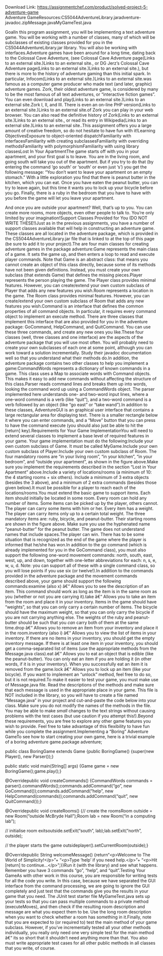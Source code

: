Download Link: https://assignmentchef.com/product/solved-project-5-adventure-game
<br>
Adventure GameResources:CS5044AdventureLibrary.jaradventure-javadoc.zipMessage.javaMyGameTest.java

GoalIn this program assignment, you will be implementing a text adventure game. You will be working with a number of classes, many of which will be subclasses of existing classes provided for you in the CS5044AdventureLibrary.jar library. You will also be working with interfaces.Adventure games have been around for a long time, dating back to the Colossal Cave Adventure, (see Colossal Cave Adventure page(Links to an external site.)Links to an external site., or DG Jerz’s Colossal Cave Adventure page(Links to an external site.)Links to an external site.), but there is more to the history of adventure gaming than this initial spark. In particular, Infocom(Links to an external site.)Links to an external site.was famous as a computer game producer who made text (and later, graphic) adventure games. Zork, their oldest adventure game, is considered by many to be the most famous of all text adventures, or “interactive fiction games”. You can even download and play(Links to an external site.)Links to an external site.Zork I, II, and III. There is even an on-line PHP version(Links to an external site.)Links to an external site.of Zork you can play in your web browser. You can also read the definitive history of Zork(Links to an external site.)Links to an external site., or read its entry in Wikipedia(Links to an external site.)Links to an external site..This assignment offers you a large amount of creative freedom, so do not hesitate to have fun with it!Learning ObjectivesExposure to object-oriented dispatchFamiliarity with interfacesFamiliarity with creating subclassesFamiliarity with overriding methodsFamiliarity with polymorphismFamiliarity with using library classesLost In Your ApartmentThe game starts off with you in your apartment, and your first goal is to leave. You are in the living room, and going south will take you out of the apartment. But if you try to do that (by entering the command ‘go south’ or ‘south’ or even just ‘s’) you get the following message: “You don’t want to leave your apartment on an empty stomach.” With a little exploration you find that there is peanut butter in the kitchen, which you can eat. Once you have eaten the peanut butter, you can try to leave again, but this time it wants you to lock up your bicycle before you go. Finally, there is a ruby in the bedroom that you have to have with you before the game will let you leave your apartment.

And once you are outside your apartment? Well, that’s up to you. You can create more rooms, more objects, even other people to talk to. You’re only limited by your imagination!Support Classes Provided for You (DO NOT WRITE THESE!)Just as in the previous assignments, you have a number of support classes available that will help in constructing an adventure game. These classes are all located in the adventure package, which is provided in the CS5044AdventureLibrary.jar file that is linked to at the top of this page (be sure to add it to your project).The are four main classes for creating adventure games in the package adventure:Game represents the main class of a game. It sets the game up, and then enters a loop to read and execute player commands. Note that Game is an abstract class: that means you cannot create an object of this class directly, because some of its methods have not been given definitions. Instead, you must create your own subclass (that extends Game) that defines the missing pieces.Player represents the person playing the game. The Player class provides minimal features. However, you can create/extend your own custom subclass of Player that adds any new features you wish.Room represents a location in the game. The Room class provides minimal features. However, you can create/extend your own custom subclass of Room that adds any new features you wish.Command is an interface that defines the common properties of all command objects. In particular, it requires every command object to implement an execute method. There are three classes that implement this interface that are also provided for you in the adventure package: GoCommand, HelpCommand, and QuitCommand. You can use these three commands, and create any new ones you like.These four classes (well, three classes and one interface) are the aspects of the adventure package that you will use most often. You will probably need to create your own subclasses of each one at some point, although you can work toward a solution incrementally. Study their javadoc documentation well so that you understand what their methods do.In addition, the adventure package contains two other classes to help you implement a game:CommandWords represents a dictionary of known commands in a game. This class uses a Map to associate words with Command objects. This makes it easy to add new commands without affecting the structure of this class.Parser reads command lines and breaks them up into words, looking the command word up using a CommandWords object. The parser implemented here understands one- and two-word input lines, where a one-word command is a verb (like “quit”), and a two-word command is a verb followed by an object (like “go east” or “take wand”).In addition to these classes, AdventureGUI is an graphical user interface that contains a large rectangular area for displaying text. There is a smaller rectangle below it where you can enter commands, and a “Move” button that you can press to have the command execute (you should also just be able to hit the [return] key).Requirements for Your Game ImplementationYou will need to extend several classes to implement a base level of required features in your game. Your game implementation must do the following:Include your own custom subclass of Game. It must be called MyGame.Include your own custom subclass of Player.Include your own custom subclass of Room. The four mandatory rooms are “in your living room”, “in your kitchen”, “in your bedroom”, and “outside your apartment”, as shown in the figure above.Make sure you implement the requirements described in the section “Lost in Your Apartment” above.Include a variety of locations/rooms (a minimum of 10: the 4 starting rooms + six others). Include a minimum of 3 extra objects (besides the 3 above), and a minimum of 2 extra commands (besides those given below).It must be possible for a player to reach each of the locations/rooms.You must extend the basic game to support items. Each item should initially be located in some room. Every room can hold any number of items. Some items can be picked up by the player, others cannot. The player can carry some items with him or her. Every item has a weight. The player can carry items only up to a certain total weight. The three mandatory items are: ruby, bicycle, and peanut-butter. Their starting rooms are shown in the figure above. Make sure you use the hyphenated name “peanut-butter” for the peanut butter. The game does not understand names that include spaces.The player can win. There has to be some situation that is recognized as the end of the game where the player is informed that he/she has won.In addition to the go command (which is already implemented for you in the GoCommand class), you must also support the following one-word movement commands: north, south, east, west, up, and down, together with one-letter abbreviations for each: n, s, e, w, u, d. Note: you can support all of these with a single command class, so you will lose points if you use six (or twelve!).In addition to the commands provided in the adventure package and the movement commands described above, your game should support the following commands:examine (also x) â€“ Allows you to see the description of an item. This command should work as long as the item is in the same room as you (whether or not you are carrying it).take â€“ Allows you to take an item from the room and place it in your inventory. Items in the game should have “weights”, so that you can only carry a certain number of items. The bicycle should have the maximum weight, so that you can only carry the bicycle if you are not carrying anything else. The weights of the ruby and peanut-butter should be such that you *can* carry both of them at the same time.drop â€“ Allows you to remove an item from your inventory and place it in the room.inventory (also i) â€“ Allows you to view the list of items in your inventory. If there are no items in your inventory, you should get the empty inventory message. If there is at least one item in your inventory, you should get a comma-separated list of items (use the appropriate methods from the Message.java class).eat â€“ Allows you to eat an object that is edible (like the peanut-butter). You can only eat an item if you are holding it (in other words, if it is in your inventory). When you successfully eat an item it is removed from the game.lock â€“ Allows you to lock up an item (like your bicycle). If you want to implement an “unlock” method, feel free to do so, but it is not required.To make it easier to test your game, you must make use of Message.java file. Read the descriptions of the methods and make sure that each message is used in the appropriate place in your game. This file is NOT included in the library, so you will have to create a file named “Message.java” in your project and cut-and-paste the code below into your class. Make sure you do not modify the names of the methods in the file. You may be able to make *small* changes to the text strings without causing problems with the test cases (but use caution if you attempt this!).Beyond these requirements, you are free to explore any other game features you wish to provide. Feel free to take advantage of this flexibility to have fun while you complete the assignment.Implementing a “Boring” Adventure GameTo see how to start creating your own game, here is a trivial example of a boring adventure game.package adventure;

public class BoringGame extends Game {public BoringGame() {super(new Player(), new Parser());}

public static void main(String[] args) {Game game = new BoringGame();game.play();}

@Overridepublic void createCommands() {CommandWords commands = parser().commandWords();commands.addCommand(“go”, new GoCommand());commands.addCommand(“help”, new HelpCommand(commands));commands.addCommand(“quit”, new QuitCommand());}

@Overridepublic void createRooms() {// create the roomsRoom outside = new Room(“outside McBryde Hall”);Room lab = new Room(“in a computing lab”);

// initialise room exitsoutside.setExit(“south”, lab);lab.setExit(“north”, outside);

// the player starts the game outsideplayer().setCurrentRoom(outside);}

@Overridepublic String welcomeMessage() {return“&lt;p&gt;Welcome to The World of Simplicity!&lt;/p&gt;”+ “&lt;p&gt;Type ‘help’ if you need help.&lt;/p&gt;”+ “&lt;p&gt;Hit [return] to continue…&lt;/p&gt;”;}}Run it (with the library) and see what happens. Remember you have 3 commands “go”, “help”, and “quit”.Testing Your GameAs with other work in this course, you are responsible for writing tests for all the code you write. In this case, because we have separated the GUI interface from the command processing, we are going to ignore the GUI completely and just test that the commands give you the results in your game that you need. The JUnit test starter file MyGameTest.java sets up your tests so that you can pass multiple commands to a private method (executeMoves), and then check if the resulting room description and message are what you expect them to be. Use the long room description when you want to check whether a room has something in it.Finally, note that you are expected to (or required to) test the main method of your game subclass. However, if you’ve incrementally tested all your other methods individually, you really only need one very simple test for the main method â€“ its so short that it shouldn’t need anything more than that. You also must write appropriate test cases for all other public methods in all classes that you write, of course.